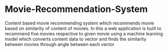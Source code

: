 # Movie-Recommendation-System
Content based movie recommending system which recommends movie based
on similarity of content of movies. In this a web application is built to recommend five movies respective to
given movie using a machine learning model which converts content data to vector and finds the similarity
between movies through angle between each vector
